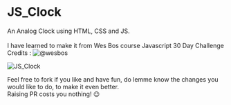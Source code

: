 # JS_Clock
An Analog Clock using HTML, CSS and JS.<br>
<br>
I have learned to make it from Wes Bos course Javascript 30 Day Challenge<br>
Credits : ![ @wesbos ]("https://twitter.com/wesbos)

![JS_Clock](https://user-images.githubusercontent.com/106434904/186755136-36eba3fe-0193-4d3f-8de1-1c5eb656435d.png)

Feel free to fork if you like and have fun, do lemme know the changes you would like to do, to make it even better. <br>
Raising PR costs you nothing! :wink:
